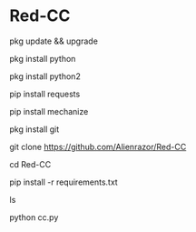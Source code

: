 # Red-CC

pkg update && upgrade

pkg install python

pkg install python2

pip install requests

pip install mechanize

pkg install git

git clone https://github.com/Alienrazor/Red-CC

cd Red-CC

pip install -r requirements.txt

ls

python cc.py

